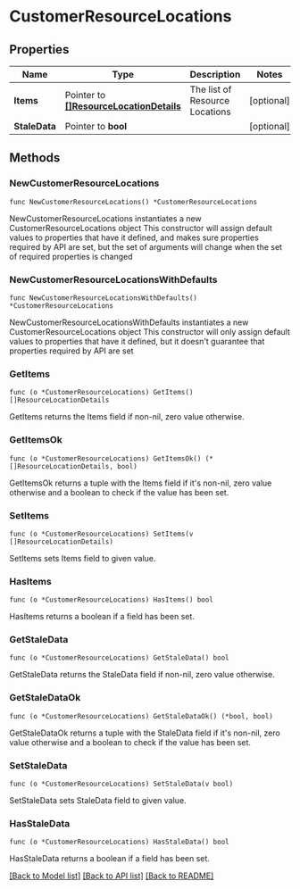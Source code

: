 # CustomerResourceLocations

## Properties

Name | Type | Description | Notes
------------ | ------------- | ------------- | -------------
**Items** | Pointer to [**[]ResourceLocationDetails**](ResourceLocationDetails.md) | The list of Resource Locations | [optional] 
**StaleData** | Pointer to **bool** |  | [optional] 

## Methods

### NewCustomerResourceLocations

`func NewCustomerResourceLocations() *CustomerResourceLocations`

NewCustomerResourceLocations instantiates a new CustomerResourceLocations object
This constructor will assign default values to properties that have it defined,
and makes sure properties required by API are set, but the set of arguments
will change when the set of required properties is changed

### NewCustomerResourceLocationsWithDefaults

`func NewCustomerResourceLocationsWithDefaults() *CustomerResourceLocations`

NewCustomerResourceLocationsWithDefaults instantiates a new CustomerResourceLocations object
This constructor will only assign default values to properties that have it defined,
but it doesn't guarantee that properties required by API are set

### GetItems

`func (o *CustomerResourceLocations) GetItems() []ResourceLocationDetails`

GetItems returns the Items field if non-nil, zero value otherwise.

### GetItemsOk

`func (o *CustomerResourceLocations) GetItemsOk() (*[]ResourceLocationDetails, bool)`

GetItemsOk returns a tuple with the Items field if it's non-nil, zero value otherwise
and a boolean to check if the value has been set.

### SetItems

`func (o *CustomerResourceLocations) SetItems(v []ResourceLocationDetails)`

SetItems sets Items field to given value.

### HasItems

`func (o *CustomerResourceLocations) HasItems() bool`

HasItems returns a boolean if a field has been set.

### GetStaleData

`func (o *CustomerResourceLocations) GetStaleData() bool`

GetStaleData returns the StaleData field if non-nil, zero value otherwise.

### GetStaleDataOk

`func (o *CustomerResourceLocations) GetStaleDataOk() (*bool, bool)`

GetStaleDataOk returns a tuple with the StaleData field if it's non-nil, zero value otherwise
and a boolean to check if the value has been set.

### SetStaleData

`func (o *CustomerResourceLocations) SetStaleData(v bool)`

SetStaleData sets StaleData field to given value.

### HasStaleData

`func (o *CustomerResourceLocations) HasStaleData() bool`

HasStaleData returns a boolean if a field has been set.


[[Back to Model list]](../README.md#documentation-for-models) [[Back to API list]](../README.md#documentation-for-api-endpoints) [[Back to README]](../README.md)


